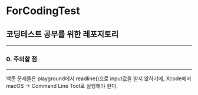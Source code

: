 # ForCodingTest
## 코딩테스트 공부를 위한 레포지토리
------------------------------
### 0. 주의할 점
------------------------------
백준 문제들은 playground에서 readline()으로 input값을 받지 않하기에, Xcode에서 macOS -> Command Line Tool로 실행해야 한다.
